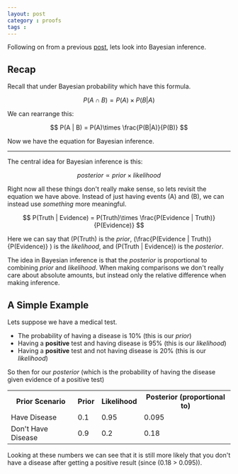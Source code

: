 ```yaml
---
layout: post
category : proofs
tags : 
---
```




Following on from a previous [post](http://chappers.github.io/proofs/2013/11/07/a-glimpse-into-bayes-probability/), lets look into
Bayesian inference.

## Recap

Recall that under Bayesian probability which have this formula.

$$ P(A \cap B) = P(A)\times P(B | A) $$ 

We can rearrange this:

$$ P(A | B) = P(A)\times \frac{P(B|A)}{P(B)} $$ 

Now we have the equation for Bayesian inference.

---

The central idea for Bayesian inference is this:

$$ posterior \propto prior \times likelihood $$

Right now all these things don't really make sense, so lets revisit the equation we have above. Instead of just having
events \(A\) and \(B\), we can instead use _something_ more meaningful.

$$ P(Truth | Evidence) = P(Truth)\times \frac{P(Evidence | Truth)}{P(Evidence)} $$ 

Here we can say that \(P(Truth\) is the _prior_, \(\frac{P(Evidence | Truth)}{P(Evidence)} \) is the _likelihood_, and
\(P(Truth | Evidence)\) is the _posterior_.

The idea in Bayesian inference is that the _posterior_ is proportional to combining _prior_ and _likelihood_. When making comparisons we don't really care about absolute amounts, but instead only the relative difference when making inference.

## A Simple Example

Lets suppose we have a medical test. 

-  The probability of having a disease is 10% (this is our _prior_)
-  Having a **positive** test and having disease is 95% (this is our _likelihood_)
-  Having a **positive** test and not having disease is 20% (this is our _likelihood_)

So then for our _posterior_ (which is the probability of having the disease given evidence of a positive test)

<table>
<tr><th>Prior Scenario</th><th>Prior</th><th>Likelihood</th><th>Posterior (proportional to)</th></tr>
<tr><td>Have Disease</td><td>0.1</td><td>0.95</td><td>0.095</td></tr>
<tr><td>Don't Have Disease</td><td>0.9</td><td>0.2</td><td>0.18</td></tr>
</table>

Looking at these numbers we can see that it is still more likely that you don't have a disease after getting a positive result (since \(0.18 > 0.095\)).





